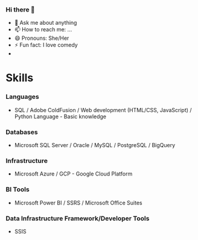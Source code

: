### Hi there 👋

- 💬 Ask me about anything
- 📫 How to reach me: ...
- 😄 Pronouns: She/Her
- ⚡ Fun fact: I love comedy
- 

# Skills

### Languages
- SQL / Adobe ColdFusion / Web development (HTML/CSS, JavaScript) / Python Language - Basic knowledge
### Databases
- Microsoft SQL Server / Oracle / MySQL / PostgreSQL / BigQuery
### Infrastructure
- Microsoft Azure / GCP - Google Cloud Platform
### BI Tools
- Microsoft Power BI / SSRS / Microsoft Office Suites
### Data Infrastructure Framework/Developer Tools
- SSIS



<!--
**Yetpet/yetpet** is a ✨ _special_ ✨ repository because its `README.md` (this file) appears on your GitHub profile.

Here are some ideas to get you started:

- 🔭 I’m currently working on ...
- 🌱 I’m currently learning ...
- 👯 I’m looking to collaborate on ...
- 🤔 I’m looking for help with ...
- 💬 Ask me about ...
- 📫 How to reach me: ...
- 😄 Pronouns: ...
- ⚡ Fun fact: ...
-->
